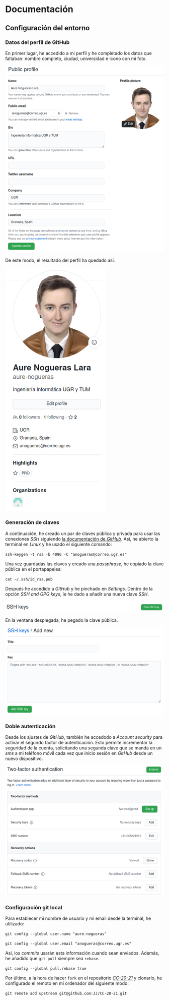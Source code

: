 # Documentación

## Configuración del entorno 

### Datos del perfil de GitHub

En primer lugar, he accedido a mi perfil y he completado los datos que faltaban: nombre completo, ciudad, universidad e icono con mi foto.

![Datos del perfil de GitHub](./imgs/datos.png "Datos del perfil de GitHub")

De este modo, el resultado del perfil ha quedado así.

![Imagen del perfil de GitHub](./imgs/perfil.png "Perfil de GitHub")

### Generación de claves

A continuación, he creado un par de claves pública y privada para usar las conexiones *SSH* siguiendo [la documentación de *GitHub*](https://docs.github.com/es/free-pro-team@latest/github/authenticating-to-github/generating-a-new-ssh-key-and-adding-it-to-the-ssh-agent). Así, he abierto la terminal en *Linux* y he usado el siguiente comando:

`ssh-keygen -t rsa -b 4096 -C "anogueras@correo.ugr.es"`

Una vez guardadas las claves y creado una *passphrase*, he copiado la clave pública en el portapapeles:

`cat ~/.ssh/id_rsa.pub`

Después he accedido a *GitHub* y he pinchado en *Settings*. Dentro de la opción *SSH and GPG keys*, le he dado a añadir una nueva clave *SSH*.

![Nueva SSH key](./imgs/ssh.png "Nueva SSH key")

En la ventana desplegada, he pegado la clave pública.

![SSH key](./imgs/new_ssh.png "SSH key")

### Doble autenticación

Desde los ajustes de *GitHub*, también he accedodo a *Account security* para activar el segundo factor de autenticación. Esto permite incrementar la seguridad de la cuenta, solicitando una segunda clave que se manda en un *sms* a mi teléfono móvil cada vez que inicio sesión en *GitHub* desde un nuevo dispositivo.

![Doble autenticación](./imgs/autenticacion.png "Doble autenticación")

### Configuración git local

Para establecer mi nombre de usuario y mi email desde la terminal, he utilizado:

`git config --global user.name "aure-nogueras"`

`git config --global user.email "anogueras@correo.ugr.es"`

Así, los *commits* usarán esta información cuando sean enviados. Además, he añadido que `git pull` siempre sea `rebase`.

`git config --global pull.rebase true`

Por último, a la hora de hacer `fork` en el repositorio [*CC-20-21*](https://github.com/JJ/CC-20-21) y clonarlo, he configurado el remoto en mi ordenador del siguiente modo:

`git remote add upstream git@github.com:JJ/CC-20-21.git`
